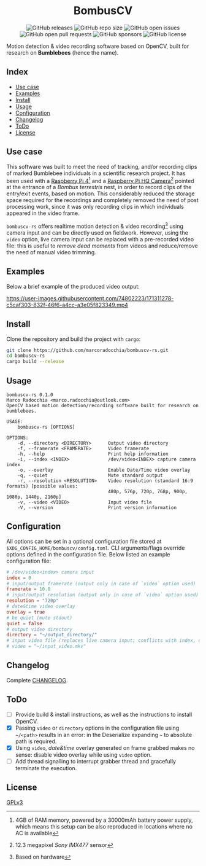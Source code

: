 <div align="center">
  <h1 align="center">BombusCV</h1>

  ![GitHub releases](https://img.shields.io/github/downloads/marcoradocchia/bombuscv-rs/total?color=%23a9b665&logo=github)
  ![GitHub repo size](https://img.shields.io/github/repo-size/marcoradocchia/bombuscv-rs?color=%23ea6962&logo=github)
  ![GitHub open issues](https://img.shields.io/github/issues-raw/marcoradocchia/bombuscv-rs?color=%23d8a657&logo=github)
  ![GitHub open pull requests](https://img.shields.io/github/issues-pr-raw/marcoradocchia/bombuscv-rs?color=%2389b482&logo=github)
  ![GitHub sponsors](https://img.shields.io/github/sponsors/marcoradocchia?color=%23d3869b&logo=github)
  ![GitHub license](https://img.shields.io/github/license/marcoradocchia/bombuscv-rs?color=%23e78a4e)
</div>

Motion detection & video recording software based on OpenCV, built for research
on **Bumblebees** (hence the name).

## Index

- [Use case](#use-case)
- [Examples](#examples)
- [Install](#install)
- [Usage](#usage)
- [Configuration](#configuration)
- [Changelog](#changelog)
- [ToDo](#todo)
- [License](#license)

## Use case

This software was built to meet the need of tracking, and/or recording clips of
marked Bumblebee individuals in a scientific research project. It has been used
with a
[Raspberry Pi 4](https://www.raspberrypi.com/products/raspberry-pi-4-model-b/)[^1]
and a
[Raspberry Pi HQ Camera](https://www.raspberrypi.com/products/raspberry-pi-high-quality-camera/)[^2]
pointed at the entrance of a _Bombus terrestris_ nest, in order to record clips
of the entry/exit events, based on motion. This considerably reduced the
storage space required for the recordings and completely removed the need of
post processing work, since it was only recording clips in which individuals
appeared in the video frame.

`bombuscv-rs` offers realtime motion detection & video recording[^3] using
camera input and can be directly used on fieldwork. However, using the `video`
option, live camera input can be replaced with a pre-recorded video file: this
is useful to _remove dead moments_ from videos and reduce/remove the need of
manual video trimming.

[^1]: 4GB of RAM memory, powered by a 30000mAh battery power supply, which
  means this setup can be also reproduced in locations where no AC is available
[^2]: 12.3 megapixel _Sony IMX477_ sensor
[^3]: Based on hardware

## Examples

Below a brief example of the produced video output:

https://user-images.githubusercontent.com/74802223/171311278-c5caf303-832f-46f6-a4cc-a3e05f823349.mp4

## Install

Clone the repository and build the project with `cargo`:
```sh
git clone https://github.com/marcoradocchia/bombuscv-rs.git
cd bombuscv-rs
cargo build --release
```

<!-- TODO: insert a tutorial on how to compile/install OpenCV in order to use
it with Rust -->

## Usage

```
bombuscv-rs 0.1.0
Marco Radocchia <marco.radocchia@outlook.com>
OpenCV based motion detection/recording software built for research on bumblebees.

USAGE:
    bombuscv-rs [OPTIONS]

OPTIONS:
    -d, --directory <DIRECTORY>      Output video directory
    -f, --framerate <FRAMERATE>      Video framerate
    -h, --help                       Print help information
    -i, --index <INDEX>              /dev/video<INDEX> capture camera index
    -o, --overlay                    Enable Date/Time video overlay
    -q, --quiet                      Mute standard output
    -r, --resolution <RESOLUTION>    Video resolution (standard 16:9 formats) [possible values:
                                     480p, 576p, 720p, 768p, 900p, 1080p, 1440p, 2160p]
    -v, --video <VIDEO>              Input video file
    -V, --version                    Print version information
```

## Configuration

All options can be set in a optional configuration file stored at
`$XDG_CONFIG_HOME/bombuscv/config.toml`. CLI arguments/flags override options
defined in the configuration file.
Below listed an example configuration file:
```toml
# /dev/video<index> camera input
index = 0
# input/output framerate (output only in case of `video` option used)
framerate = 10.0
# input/output resolution (output only in case of `video` option used)
resolution = "720p"
# date&time video overlay
overlay = true
# be quiet (mute stdout)
quiet = false
# output video directory
directory = "~/output_directory/"
# input video file (replaces live camera input; conflicts with index, overlay)
# video = "~/input_video.mkv"
```

## Changelog

Complete [CHANGELOG](CHANGELOG.md).

## ToDo

- [ ] Provide build & install instructions, as well as the instructions to
  install OpenCV.
- [x] Passing `video` or `directory` options in the configuration file using
  `~/<path>` results in an error: in the Deserialize expanding `~` to
  absolute path is required.
- [x] Using `video`, _date&time_ overlay generated on frame grabbed makes no
  sense: disable video overlay while using `video` option.
- [ ] Add thread signalling to interrupt grabber thread and gracefully
  terminate the execution.

## License

[GPLv3](LICENSE)

